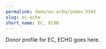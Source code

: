 ```yaml
---
permalink: demo/ec-echo/index.html
slug: ec-echo
short_name: EC, ECHO
---
```


Donor profile for EC, ECHO goes here.
